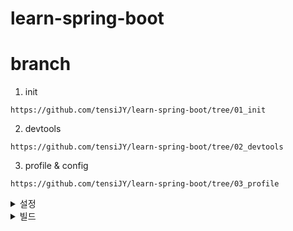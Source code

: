 # learn-spring-boot

# branch

1. init

```
https://github.com/tensiJY/learn-spring-boot/tree/01_init
```

2. devtools

```
https://github.com/tensiJY/learn-spring-boot/tree/02_devtools
```

3. profile & config

```
https://github.com/tensiJY/learn-spring-boot/tree/03_profile
```

<details>
<summary> 설정 </summary>

- pom.xml

```
		<dependency>
			<groupId>org.springframework.boot</groupId>
			<artifactId>spring-boot-configuration-processor</artifactId>
			<optional>true</optional>
		</dependency>
```

- component

```
@Component
@ConfigurationProperties(prefix="currency-service")
public class CurrencyServiceConfiguration {

	private String url;
	private String username;
	private String key;



	public String getUrl() {
		return url;
	}
	public void setUrl(String url) {
		this.url = url;
	}
	public String getUsername() {
		return username;
	}
	public void setUsername(String username) {
		this.username = username;
	}
	public String getKey() {
		return key;
	}
	public void setKey(String key) {
		this.key = key;
	}
}
```

- properties

```
# config properties
currency-service.url=http://default1.in28minutes.com
currency-service.username=defaultusername
currency-service.key=defaultkey
```

</details>

<details>
<summary> 빌드 </summary>

```
clean install
```

</details>
